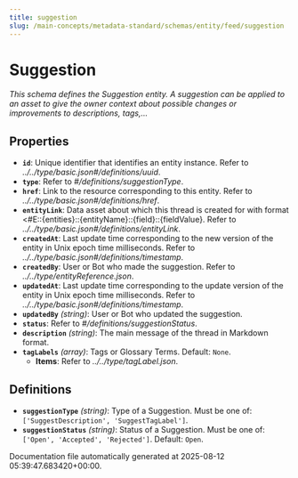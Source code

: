 ```yaml
---
title: suggestion
slug: /main-concepts/metadata-standard/schemas/entity/feed/suggestion
---
```


# Suggestion

*This schema defines the Suggestion entity. A suggestion can be applied to an asset to give the owner context about possible changes or improvements to descriptions, tags,...*

## Properties

- **`id`**: Unique identifier that identifies an entity instance. Refer to *../../type/basic.json#/definitions/uuid*.
- **`type`**: Refer to *#/definitions/suggestionType*.
- **`href`**: Link to the resource corresponding to this entity. Refer to *../../type/basic.json#/definitions/href*.
- **`entityLink`**: Data asset about which this thread is created for with format <#E::{entities}::{entityName}::{field}::{fieldValue}. Refer to *../../type/basic.json#/definitions/entityLink*.
- **`createdAt`**: Last update time corresponding to the new version of the entity in Unix epoch time milliseconds. Refer to *../../type/basic.json#/definitions/timestamp*.
- **`createdBy`**: User or Bot who made the suggestion. Refer to *../../type/entityReference.json*.
- **`updatedAt`**: Last update time corresponding to the update version of the entity in Unix epoch time milliseconds. Refer to *../../type/basic.json#/definitions/timestamp*.
- **`updatedBy`** *(string)*: User or Bot who updated the suggestion.
- **`status`**: Refer to *#/definitions/suggestionStatus*.
- **`description`** *(string)*: The main message of the thread in Markdown format.
- **`tagLabels`** *(array)*: Tags or Glossary Terms. Default: `None`.
  - **Items**: Refer to *../../type/tagLabel.json*.
## Definitions

- **`suggestionType`** *(string)*: Type of a Suggestion. Must be one of: `['SuggestDescription', 'SuggestTagLabel']`.
- **`suggestionStatus`** *(string)*: Status of a Suggestion. Must be one of: `['Open', 'Accepted', 'Rejected']`. Default: `Open`.


Documentation file automatically generated at 2025-08-12 05:39:47.683420+00:00.

